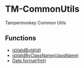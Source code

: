 # TM-CommonUtils

Tampermonkey Common Utils

## Functions

* [isValidById(id)](https://github.com/HaleShaw/TM-CommonUtils/blob/master/CommonUtils.js#L27)
* [isValidByClassName(className)](https://github.com/HaleShaw/TM-CommonUtils/blob/master/CommonUtils.js#L39)
* [Date.format(fmt)](https://github.com/HaleShaw/TM-CommonUtils/blob/master/CommonUtils.js#L57)

